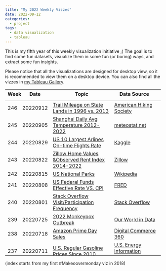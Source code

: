 ```yaml
---
title: "My 2022 Weekly Vizzes"
date: 2022-09-12
categories:
  - project
tags:
  - data visualization
  - tableau
---
```


This is my fifth year of this weekly visualization initiative ;) The goal is to find some fun datasets, visualize them in some fun (or boring) ways, and extract some fun insights.  

Please notice that all the visualizations are designed for desktop view, so it is recommended to view them on a desktop device. You can also find all the vizzes in [my Tableau Gallery](https://public.tableau.com/profile/yu.dong#!/).  


<table>
<thead style="display:block;width:100%;">
<tr style="display:block;">
<th align="left" width="5%">Week</th>
<th width="15%">Date</th>
<th width="50%">Topic</th>
<th align="left" width="30%">Data Source</th>
</tr>
</thead>
<tbody style="display:block;height:500px;overflow:auto;width:100%;">
<tr>
<td align="left">246</td>
<td>20220912</td>
<td><a href="https://yudong-94.github.io/personal-website/data%20viz/WeeklyViz20220905">Trail Mileage on State Lands in 1996 vs. 2013</a></td>
<td align="left"><a href="https://americanhiking.org/wp-content/uploads/2015/05/AHS_RPT_fnl_LOW.pdf">American Hiking Society</a></td>
</tr>
<tr>
<td align="left">245</td>
<td>20220905</td>
<td><a href="https://yudong-94.github.io/personal-website/data%20viz/WeeklyViz20220905">Shanghai Daily Avg Temperature 2012-2022</a></td>
<td align="left"><a href="https://meteostat.net/en/station/58362?t=2012-09-01/2022-09-01">meteostat.net</a></td>
</tr>
<tr>
<td align="left">244</td>
<td>20220829</td>
<td><a href="https://yudong-94.github.io/personal-website/data%20viz/WeeklyViz20220829">US 10 Largest Arlines On-time Flights Rate</a></td>
<td align="left"><a href="https://www.kaggle.com/datasets/ryanjt/airline-delay-cause">Kaggle</a></td>
</tr>
<tr>
<td align="left">243</td>
<td>20220822</td>
<td><a href="https://yudong-94.github.io/personal-website/data%20viz/WeeklyViz20220822">Zillow Home Values &Observed Rent Index 2014-2022</a></td>
<td align="left"><a href="https://www.zillow.com/research/data/">Zillow</a></td>
</tr>
<tr>
<td align="left">242</td>
<td>20220815</td>
<td><a href="https://yudong-94.github.io/personal-website/data%20viz/WeeklyViz20220815">US National Parks</a></td>
<td align="left"><a href="https://en.wikipedia.org/wiki/List_of_national_parks_of_the_United_States">Wikipedia</a></td>
</tr>
<tr>
<td align="left">241</td>
<td>20220808</td>
<td><a href="https://yudong-94.github.io/personal-website/data%20viz/WeeklyViz20220808">US Federal Funds Effective Rate VS. CPI</a></td>
<td align="left"><a href="https://fred.stlouisfed.org/">FRED</a></td>
</tr>
<tr>
<td align="left">240</td>
<td>20220801</td>
<td><a href="https://yudong-94.github.io/personal-website/data%20viz/WeeklyViz20220801">Stack Overflow Visit/Participation Frequency</a></td>
<td align="left"><a href="https://insights.stackoverflow.com/survey">Stack Overflow</a></td>
</tr>
<tr>
<td align="left">239</td>
<td>20220725</td>
<td><a href="https://yudong-94.github.io/personal-website/data%20viz/WeeklyViz20220725">2022 Monkeypox Outbreak</a></td>
<td align="left"><a href="https://ourworldindata.org/monkeypox">Our World in Data</a></td>
</tr>
<tr>
<td align="left">238</td>
<td>20220718</td>
<td><a href="https://yudong-94.github.io/personal-website/data%20viz/WeeklyViz20220718">Amazon Prime Day Sales</a></td>
<td align="left"><a href="https://www.digitalcommerce360.com/article/amazon-prime-day-sales/">Digital Commerce 360</a></td>
</tr>
<tr>
<td align="left">237</td>
<td>20220711</td>
<td><a href="https://yudong-94.github.io/personal-website/data%20viz/WeeklyViz20220711">U.S. Regular Gasoline Prices Since 2010</a></td>
<td align="left"><a href="https://www.eia.gov/petroleum/gasdiesel/">U.S. Energy Information Administration</a></td>
</tr>
<tr>
<td align="left">236</td>
<td>20220704</td>
<td><a href="https://yudong-94.github.io/personal-website/data%20viz/WeeklyViz20220704">Global Game Console Sales 2004-2021</a></td>
<td align="left"><a href="https://www.vgchartz.com/tools/hw_date.php?reg=Global&ending=Yearly">VGChartz</a></td>
</tr>
<tr>
<td align="left">235</td>
<td>20220627</td>
<td><a href="https://yudong-94.github.io/personal-website/data%20viz/WeeklyViz20220627">Position on Abortion</a></td>
<td align="left"><a href="https://today.yougov.com/topics/politics/articles-reports/2022/06/10/abortion-summary-polling">YouGov</a></td>
</tr>
<tr>
<td align="left">234</td>
<td>20220620</td>
<td><a href="https://yudong-94.github.io/personal-website/data%20viz/WeeklyViz20220620">Bitcoin Price 2016-2022</a></td>
<td align="left"><a href="https://www.kaggle.com/datasets/programmerrdai/bitcoin-not-looking-good">Kaggle</a></td>
</tr>
<tr>
<td align="left">233</td>
<td>20220613</td>
<td><a href="https://yudong-94.github.io/personal-website/data%20viz/WeeklyViz20220613">Inflation Rate 1960-2021</a></td>
<td align="left"><a href="https://data.worldbank.org/indicator/FP.CPI.TOTL.ZG?end=2021&start=1960&view=chart">worldbank</a></td>
</tr>
<td align="left">232</td>
<td>20220606</td>
<td><a href="https://yudong-94.github.io/personal-website/data%20viz/WeeklyViz20220606">Startup Layoffs Since COVID-19</a></td>
<td align="left"><a href="https://layoffs.fyi/">layoffs.fyi</a></td>
</tr>
<tr>
<td align="left">231</td>
<td>20220530</td>
<td><a href="https://yudong-94.github.io/personal-website/data%20viz/WeeklyViz20220530">Gun Violence Incidents in the United States</a></td>
<td align="left"><a href="https://www.kaggle.com/datasets/emmanuelfwerr/gun-violence-incidents-in-the-usa">Kaggle</a></td>
</tr>
<tr>
<td align="left">230</td>
<td>20220523</td>
<td><a href="https://yudong-94.github.io/personal-website/data%20viz/WeeklyViz20220523">Anime Scores Distribution by Genres</a></td>
<td align="left"><a href="https://www.kaggle.com/datasets/aliibrahim10/anime-ratings">MyAnimeList</a></td>
</tr>
<tr>
<td align="left">229</td>
<td>20220516</td>
<td><a href="https://yudong-94.github.io/personal-website/data%20viz/WeeklyViz20220516">Anime Scores Distribution by Seasons</a></td>
<td align="left"><a href="https://www.kaggle.com/datasets/aliibrahim10/anime-ratings">MyAnimeList</a></td>
</tr>
<tr>
<td align="left">228</td>
<td>20220509</td>
<td><a href="https://yudong-94.github.io/personal-website/data%20viz/WeeklyViz20220509">% Asian American in Each US Counties</a></td>
<td align="left"><a href="https://data.census.gov/cedsci/table?q=P1%3A%20RACE&g=0100000US%240500000&tid=DECENNIALPL2020.P1&hidePreview=true">US Census</a></td>
</tr>
<tr>
<td align="left">227</td>
<td>20220502</td>
<td><a href="https://yudong-94.github.io/personal-website/data%20viz/WeeklyViz20220502">FAANG Stock Prices (Past 5 Years)</a></td>
<td align="left"><a href="https://finance.yahoo.com/">Yahoo Finance</a></td>
</tr>
<tr>
<td align="left">226</td>
<td>20220425</td>
<td><a href="https://yudong-94.github.io/personal-website/data%20viz/WeeklyViz20220425">US Cities Elevation</a></td>
<td align="left"><a href="https://en.wikipedia.org/wiki/List_of_cities_in_the_United_States_by_elevation">Wikipedia</a></td>
</tr>
<tr>
<td align="left">225</td>
<td>20220418</td>
<td><a href="https://yudong-94.github.io/personal-website/data%20viz/WeeklyViz20220418">TSA Checkpoint Travel Numbers 2019-2022</a></td>
<td align="left"><a href="https://www.tsa.gov/coronavirus/passenger-throughput">TSA</a></td>
</tr>
<tr>
<td align="left">224</td>
<td>20220411</td>
<td><a href="https://yudong-94.github.io/personal-website/data%20viz/WeeklyViz20220411">Bay Area Road Test Pass Rate</a></td>
<td align="left"><a href="https://yogov.org/dmv/california/bay-area-dmv-road-test-pass-rates/">yogov.org</a></td>
</tr>
<tr>
<td align="left">223</td>
<td>20220404</td>
<td><a href="https://yudong-94.github.io/personal-website/data%20viz/WeeklyViz20220404">US Most Popular Dog Breeds</a></td>
<td align="left"><a href="https://www.akc.org/most-popular-breeds/">akc.org</a></td>
</tr>
<tr>
<td align="left">222</td>
<td>20220328</td>
<td><a href="https://yudong-94.github.io/personal-website/data%20viz/WeeklyViz20220328">2021 SF Precipitation</a></td>
<td align="left"><a href="https://www.weather.gov/wrh/Climate?wfo=mtr">weather.gov</a></td>
</tr>
<tr>
<td align="left">221</td>
<td>20220321</td>
<td><a href="https://yudong-94.github.io/personal-website/data%20viz/WeeklyViz20220321">SF Sunrise & Sunset Time With Daylight Saving</a></td>
<td align="left"><a href="https://meteogram.org/sun/united-states/san-francisco/">meteogram.org</a></td>
</tr>
<tr>
<td align="left">220</td>
<td>20220314</td>
<td><a href="https://yudong-94.github.io/personal-website/data%20viz/WeeklyViz20220314">US Median Earnings by Occupation & Sex</a></td>
<td align="left"><a href="https://www.census.gov/data/tables/time-series/demo/income-poverty/historical-income-people.html">US Cencus</a></td>
</tr>
<tr>
<td align="left">219</td>
<td>20220307</td>
<td><a href="https://yudong-94.github.io/personal-website/data%20viz/WeeklyViz20220307">Pokemon Main Series Sales Units</a></td>
<td align="left"><a href="https://vgsales.fandom.com/wiki/Pok%C3%A9mon">Fandom</a></td>
</tr>
<tr>
<td align="left">218</td>
<td>20220228</td>
<td><a href="https://yudong-94.github.io/personal-website/data%20viz/WeeklyViz20220228">Wordle Valid Solutions Letter Frequency</a></td>
<td align="left"><a href="https://www.kaggle.com/bcruise/wordle-letter-frequencies">Kaggle</a></td>
</tr>
<tr>
<td align="left">217</td>
<td>20220221</td>
<td><a href="https://yudong-94.github.io/personal-website/data%20viz/WeeklyViz20220221">US Licensed Drivers 1983 vs. 2017</a></td>
<td align="left"><a href="https://www.greencarcongress.com/2019/02/20190202-sivak.html">Green Car Congress</a></td>
</tr>
<tr>
<td align="left">216</td>
<td>20220214</td>
<td><a href="https://yudong-94.github.io/personal-website/data%20viz/WeeklyViz20220214">Olympic Games Host Cities</a></td>
<td align="left"><a href="https://en.wikipedia.org/wiki/List_of_Olympic_Games_host_cities">Wikipedia</a></td>
</tr>
<tr>
<td align="left">215</td>
<td>20220207</td>
<td><a href="https://yudong-94.github.io/personal-website/data%20viz/WeeklyViz20220207">Hawaii Islands Tourists Visit</a></td>
<td align="left"><a href="https://data.uhero.hawaii.edu/dvw/#/module/char">hawaii.gov</a></td>
</tr>
<tr>
<td align="left">214</td>
<td>20220131</td>
<td><a href="https://yudong-94.github.io/personal-website/data%20viz/WeeklyViz20220131">COVID's Impact on Hawaii Tourism</a></td>
<td align="left"><a href="https://data.uhero.hawaii.edu/dvw/#/module/char">hawaii.gov</a></td>
</tr>
<tr>
<td align="left">213</td>
<td>20220124</td>
<td><a href="https://yudong-94.github.io/personal-website/data%20viz/WeeklyViz20220124">China College Entrance Examination Admission 1977-2020</a></td>
<td align="left"><a href="https://www.kaggle.com/g9g99g9g/china-college-entrance-examination-admission">Kaggle</a></td>
</tr>
<tr>
<td align="left">212</td>
<td>20220117</td>
<td><a href="https://yudong-94.github.io/personal-website/data%20viz/WeeklyViz20220117">Volcanic Eruptions by Death Toll</a></td>
<td align="left"><a href="https://en.wikipedia.org/wiki/List_of_volcanic_eruptions_by_death_toll">Wikipedia</a></td>
</tr>
<tr>
<td align="left">211</td>
<td>20220110</td>
<td><a href="https://yudong-94.github.io/personal-website/data%20viz/WeeklyViz20220110">GitHub Popular Languages 2012-2020</a></td>
<td align="left"><a href="https://www.kaggle.com/isaacwen/github-programming-languages-data?select=prs.csv">Kaggle</a></td>
</tr>
<tr>
<td align="left">210</td>
<td>20220103</td>
<td><a href="https://yudong-94.github.io/personal-website/data%20viz/WeeklyViz20220103">US IPOs 2019-2021</a></td>
<td align="left"><a href="https://stockanalysis.com/ipos/statistics/">Stockanalytics</a></td>
</tr>
</tbody>
</table>

(index starts from my first #Makeoovermonday viz in 2018)

